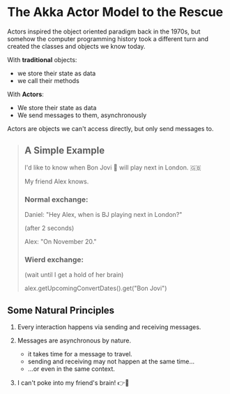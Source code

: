 # The Akka Actor Model to the Rescue

Actors inspired the object oriented paradigm back in the 1970s, but somehow the computer programming history took a
different turn and created the classes and objects we know today.

With __traditional__ objects:
- we store their state as data
- we call their methods

With __Actors__:
- We store their state as data
- We send messages to them, asynchronously

Actors are objects we can't access directly, but only send messages to.

> ## A Simple Example
>
> I'd like to know when Bon Jovi 🎸 will play next in London. 🇬🇧
> 
> My friend Alex knows.
> 
> ### Normal exchange:
> 
> Daniel: "Hey Alex, when is BJ playing next in London?"
> 
> (after 2 seconds)
> 
> Alex: "On November 20."
> 
> ### Wierd exchange:
> 
> (wait until I get a hold of her brain)
> 
> alex.getUpcomingConvertDates().get("Bon Jovi")

## Some Natural Principles

1. Every interaction happens via sending and receiving messages.

2. Messages are asynchronous by nature.
   - it takes time for a message to travel.
   - sending and receiving may not happen at the same time...
   - ...or even in the same context.

3. I can't poke into my friend's brain! 👉👩